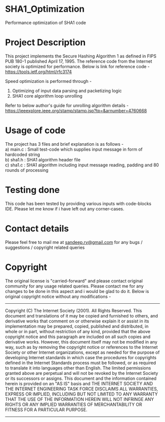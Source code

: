 # SHA1_Optimization
Performance optimization of SHA1 code

# Project Description
This project implements the Secure Hashing Algorithm 1 as defined in FIPS PUB 180-1 published April 17, 1995.
The reference code from the Internet society is optimized for performance. Below is link for reference code -
https://tools.ietf.org/html/rfc3174

Speed optimization is performed through -
1) Optimizing of input data parsing and packetizing logic       
2) SHA1 core algorithm loop unrolling    

Refer to below author's guide for unrolling algorithm details -
https://ieeexplore.ieee.org/stamp/stamp.jsp?tp=&arnumber=4760668

# Usage of code
The project has 3 files and brief explanation is as follows -   
a) main.c : Small test-code which supplies input message in form of hardcoded string    
b) sha1.h : SHA1 algorithm header file   
c) sha1.c : SHA1 algorithm including input message reading, padding and 80 rounds of processing  


# Testing done
This code has been tested by providing various inputs with code-blocks IDE.
Please let me know if i have left out any corner-cases.   


# Contact details
Please feel free to mail me at sandeep.rv@gmail.com for any bugs / suggestions / copyright related queries   


# Copyright
The original license is "carried-forward" and please contact original community for any usage related queries.
Please contact me for any changes to be done in this aspect and i would be glad to do it.
Below is original copyright notice without any modifications -

***************************************************************************************************************
 Copyright (C) The Internet Society (2001). All Rights Reserved.
 This document and translations of it may be copied and furnished to
 others, and derivative works that comment on or otherwise explain it
 or assist in its implementation may be prepared, copied, published
 and distributed, in whole or in part, without restriction of any
 kind, provided that the above copyright notice and this paragraph are
 included on all such copies and derivative works. However, this
 document itself may not be modified in any way, such as by removing
 the copyright notice or references to the Internet Society or other
 Internet organizations, except as needed for the purpose of
 developing Internet standards in which case the procedures for
 copyrights defined in the Internet Standards process must be
 followed, or as required to translate it into languages other than
 English.
 The limited permissions granted above are perpetual and will not be
 revoked by the Internet Society or its successors or assigns.
 This document and the information contained herein is provided on an
 "AS IS" basis and THE INTERNET SOCIETY AND THE INTERNET ENGINEERING
 TASK FORCE DISCLAIMS ALL WARRANTIES, EXPRESS OR IMPLIED, INCLUDING
 BUT NOT LIMITED TO ANY WARRANTY THAT THE USE OF THE INFORMATION
 HEREIN WILL NOT INFRINGE ANY RIGHTS OR ANY IMPLIED WARRANTIES OF
 MERCHANTABILITY OR FITNESS FOR A PARTICULAR PURPOSE.
******************************************************************************************************************
